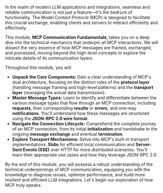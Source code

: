 In the realm of modern LLM applications and integrations, seamless and reliable communication is not just a feature—it's the bedrock of functionality. The Model Context Protocol (MCP) is designed to facilitate this crucial exchange, enabling clients and servers to interact efficiently and effectively.

This module, **MCP Communication Fundamentals**, takes you on a deep dive into the technical mechanics that underpin all MCP interactions. We will dissect the very essence of how MCP messages are framed, exchanged, and processed, moving beyond the high-level concepts to explore the intricate details of its communication layers.

Throughout this module, you will:

*   **Unpack the Core Components:** Gain a clear understanding of MCP's dual architecture, focusing on the distinct roles of the **protocol layer** (handling message framing and high-level patterns) and the **transport layer** (managing the actual data transmission).
*   **Master Message Types:** Learn to identify and differentiate between the various message types that flow through an MCP connection, including **requests**, their corresponding **results** or **errors**, and one-way **notifications**. You'll understand how these messages are structured using the **JSON-RPC 2.0 wire format**.
*   **Navigate the Connection Lifecycle:** Comprehend the complete journey of an MCP connection, from its initial **initialization** and handshake to the ongoing **message exchange** and eventual **termination**.
*   **Explore Transport Mechanisms:** Delve into MCP's built-in transport implementations: **Stdio** for efficient local communication and **Server-Sent Events (SSE)** over HTTP for more distributed scenarios. You'll learn their appropriate use cases and how they leverage JSON-RPC 2.0.

By the end of this module, you will possess a robust understanding of the technical underpinnings of MCP communication, equipping you with the knowledge to diagnose issues, optimize performance, and build more resilient and efficient LLM integrations. Let's begin our exploration of how MCP truly speaks.